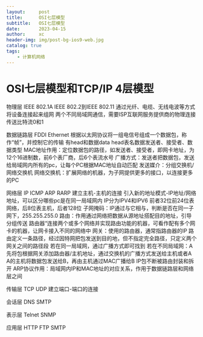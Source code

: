 ```yaml
---
layout:     post
title:      OSI七层模型
subtitle:   OSI七层模型
date:       2023-04-15
author:     xc
header-img: img/post-bg-ios9-web.jpg
catalog: true
tags:
    - 计算机网络
---
```

# OSI七层模型和TCP/IP 4层模型
物理层 IEEE 802.1A IEEE 802.2到IEEE 802.11
通过光纤、电缆、无线电波等方式将设备连接起来组网
两个不同局域网通信，需要ISP互联网服务提供商的物理连接
传送比特流0和1


数据链路层 FDDI Ethernet
根据以太网协议将一组电信号组成一个数据包，称作“帧”，并控制它的传输
有head和数据data
head表名数据发送者、接受者、数据类型
MAC地址作用：定位数据包的路径，如发送者、接受者，即网卡地址，为12个16进制数，前6个表厂商，后6个表流水号
广播方式：发送者把数据包，发送给局域网内所有的pc，让每个PC根据MAC地址自动匹配
发送媒介：分组交换机/网络交换机
网络交换机：扩展网络的机器，为子网提供更多的接口，以连接更多的PC


网络层 IP ICMP ARP RARP
建立主机-主机的连接
引入新的地址模式-IP地址/网络地址，可以区分哪些pc是在同一局域网内
IP分为IPV4和IPV6 前者32位前24位表网络，后8位表主机，后者128位
子网掩码：IP通过与它相与，判断是否在同一子网下，255.255.255.0
路由：作用通过网络把数据从源地址搭配目的地址，引导分组传送
路由器“连接两个或多个网络并实现路由功能的机器，可看作配有多个网卡的机器，让网卡接入不同的网络中
网关：使用的路由器，通常指路由器的IP
路由定义一条路径，经过因特网把包发送到目的地，但不指定完全路径，只定义两个网关之间的路径段
若在同一局域网，通过广播方式即可找到
若在不同局域网：A先将包根据网关添加路由器/主机地址，通过交换机的广播方式发送给主机或者A
A的主机将数据包发送给B，再由主机通过MAC广播给B
IP包不断被路由封装和拆开
ARP协议作用：局域网内IP和MAC地址的对应关系，作用于数据链路层和网络层之间


传输层 TCP UDP 
建立端口-端口的连接

会话层 DNS SMTP 

表示层 Telnet SNMP

应用层 HTTP FTP SMTP